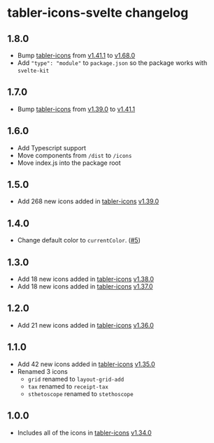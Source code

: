 # tabler-icons-svelte changelog

## 1.8.0

-   Bump [tabler-icons][tabler-icons] from [v1.41.1](https://github.com/tabler/tabler-icons/releases/tag/v1.41.1) to [v1.68.0](https://github.com/tabler/tabler-icons/releases/tag/v1.68.0)
-   Add `"type": "module"` to `package.json` so the package works with `svelte-kit`

## 1.7.0

-   Bump [tabler-icons][tabler-icons] from [v1.39.0](https://github.com/tabler/tabler-icons/releases/tag/v1.39.0) to [v1.41.1](https://github.com/tabler/tabler-icons/releases/tag/v1.41.1)

## 1.6.0

-   Add Typescript support
-   Move components from `/dist` to `/icons`
-   Move index.js into the package root

## 1.5.0

-   Add 268 new icons added in [tabler-icons][tabler-icons] [v1.39.0](https://github.com/tabler/tabler-icons/releases/tag/v1.39.0)

## 1.4.0

-   Change default color to `currentColor`. ([#5](https://github.com/benflap/tabler-icons-svelte/issues/5))

## 1.3.0

-   Add 18 new icons added in [tabler-icons][tabler-icons] [v1.38.0](https://github.com/tabler/tabler-icons/releases/tag/v1.38.0)
-   Add 18 new icons added in [tabler-icons][tabler-icons] [v1.37.0](https://github.com/tabler/tabler-icons/releases/tag/v1.37.0)

## 1.2.0

-   Add 21 new icons added in [tabler-icons][tabler-icons] [v1.36.0](https://github.com/tabler/tabler-icons/releases/tag/v1.36.0)

## 1.1.0

-   Add 42 new icons added in [tabler-icons][tabler-icons] [v1.35.0](https://github.com/tabler/tabler-icons/releases/tag/v1.35.0)
-   Renamed 3 icons
    -   `grid` renamed to `layout-grid-add`
    -   `tax` renamed to `receipt-tax`
    -   `sthetoscope` renamed to `stethoscope`

## 1.0.0

-   Includes all of the icons in [tabler-icons][tabler-icons] [v1.34.0](https://github.com/tabler/tabler-icons/releases/tag/v1.34.0)

[tabler-icons]: https://github.com/tabler/tabler-icons
